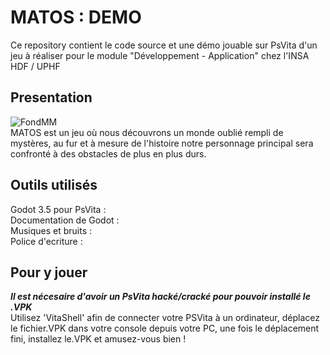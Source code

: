 # MATOS : DEMO
Ce repository contient le code source et une démo jouable sur PsVita d'un jeu à réaliser pour le module "Développement - Application" chez l'INSA HDF / UPHF <br>

## Presentation
![FondMM](https://github.com/user-attachments/assets/b09ea73b-035e-4d22-b216-068444b528cd) <br>
MATOS est un jeu où nous découvrons un monde oublié rempli de mystères, au fur et à mesure de l'histoire notre personnage principal sera confronté à des obstacles de plus en plus durs.

## Outils utilisés
Godot 3.5 pour PsVita : [](https://github.com/SonicMastr/godot-vita) <br>
Documentation de Godot : [](https://docs.godotengine.org/en/3.5/) <br>
Musiques et bruits : [](https://freesound.org/) <br>
Police d'ecriture : [](https://www.dafont.com/fr/) <br>

## Pour y jouer
***Il est nécesaire d'avoir un PsVita hacké/cracké pour pouvoir installé le .VPK*** <br>
Utilisez 'VitaShell' afin de connecter votre PSVita à un ordinateur, déplacez le fichier.VPK dans votre console depuis votre PC, une fois le déplacement fini, installez le.VPK et amusez-vous bien !
